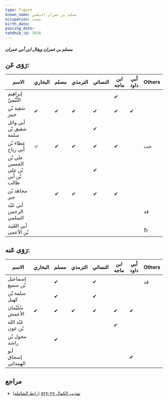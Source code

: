 ```yaml
---
type: figure
known_name: مسلم بن عمران البطين
occupation: محدث
birth_date:
passing_date:
tahdhib_id: 5936
---
```

##### مسلم بن عمران ويقال ابن أبي عمران

## رَوَى عَن:
| الاسم                                | البخاري | مسلم | الترمذي | النسائي | ابن ماجه | أبي داود | Others |
| ------------------------------------ | ------- | ---- | ------- | ------- | -------- | -------- | ------ |
| إبراهيم التَّيْمِيّ                  |         |      |         |         | ✔        |          |        |
| سَعِيد بْن جبير                      | ✔       | ✔    | ✔       | ✔       | ✔        | ✔        |        |
| أبي وائل شقيق بْن سلمة               |         |      |         | ✔       |          |          |        |
| عطاء بْن أَبي رباح                   | ✓       | ✔    | ✔       | ✔       | ✔        |          | خت     |
| علي بْن الحسين بْن علي بْن أَبي طالب |         |      |         | ✔       |          |          |        |
| مجاهد بْن جبر                        |         | ✔    | ✔       | ✔       | ✔        |          |        |
| أبي عَبْد الرحمن السلمي              |         |      |         |         |          |          | قد     |
| أبي العُبَيد بْن الأعمى              |         |      |         |         |          |          | بخ     |
## رَوَى عَنه:
| الاسم              | البخاري | مسلم | الترمذي | النسائي | ابن ماجه | أبي داود | Others |
| ------------------ | ------- | ---- | ------- | ------- | -------- | -------- | ------ |
| إسماعيل بْن سميع   |         | ✔    |         | ✔       |          |          | قد     |
| سلمة بْن كهيل      |         | ✔    |         | ✔       |          |          |        |
| سُلَيْمان الأعمش   | ✔       | ✔    | ✔       | ✔       | ✔        | ✔        |        |
| عَبْد الله بْن عون |         |      |         |         | ✔        |          |        |
| مخول بْن راشد      |         | ✔    |         |         |          |          |        |
| أبو إسحاق الهمداني |         |      |         |         |          | ✔        |        |
## مراجع
- [تهذيب الكمال ٢٧-٥٢٧](obsidian://open?vault=Tahdhib-al-Kamal&file=Figures/٥٩٣٦-مسلم%20بن%20عمران%20ويقال%20ابن%20أبي%20عمران) ([رابط الشاملة](https://shamela.ws/book/3722/14916))